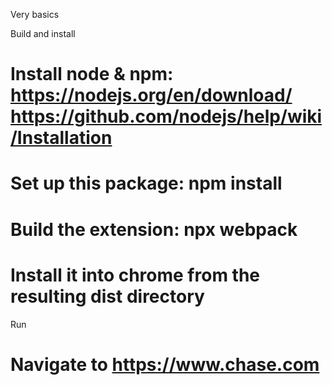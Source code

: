 Very basics

Build and install

# Install node & npm: https://nodejs.org/en/download/ https://github.com/nodejs/help/wiki/Installation
# Set up this package: npm install
# Build the extension: npx webpack
# Install it into chrome from the resulting dist directory

Run

# Navigate to https://www.chase.com
